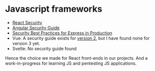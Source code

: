 # Javascript frameworks

* [React Security](https://reactsecurity.io/)
* [Angular Security Guide](https://angular.io/guide/security)
* [Security Best Practices for Express in Production](https://expressjs.com/en/advanced/best-practice-security.html)
* Vue: A security guide exists for [version 2](https://vuejs.org/v2/guide/security.html), but I have found none for version 3 yet.
* Svelte: No security guide found

Hence the choice we made for React front-ends in our projects. And a work-in-progress for learning JS and pentesting JS applications.
